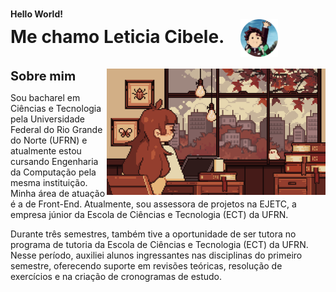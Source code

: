 <h1>
    <div style="font-size:14px">Hello World!</div>
    <div>
        <span>Me chamo Leticia Cibele.<span>
        <img align="center" src="imagens/fotor-20241027182025.png" alt="Imagem de Tanjiro anime demon slayer" width="60px" style="margin-left: 20px;">
    </div>
</h1>

<img align="right" src="gifs/7her4ja.gif" width="350px">

<span align="center" style="text-align:center; font-weight: bold; font-size:20px;">Sobre mim</span>

<p>
Sou bacharel em Ciências e Tecnologia pela Universidade Federal do Rio Grande do Norte (UFRN) e atualmente estou cursando Engenharia da Computação pela mesma instituição. Minha área de atuação é a de Front-End. Atualmente, sou assessora de projetos na EJETC, a empresa júnior da Escola de Ciências e Tecnologia (ECT) da UFRN. 

Durante três semestres, também tive a oportunidade de ser tutora no programa de tutoria da Escola de Ciências e Tecnologia (ECT) da UFRN. Nesse período, auxiliei alunos ingressantes nas disciplinas do primeiro semestre, oferecendo suporte em revisões teóricas, resolução de exercícios e na criação de cronogramas de estudo.
</p>

